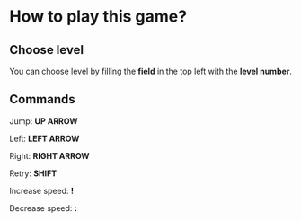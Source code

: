 How to play this game?
====

Choose level
----
You can choose level by filling the **field** in the top left with the **level number**.

Commands
----
Jump: **UP ARROW**

Left: **LEFT ARROW**

Right: **RIGHT ARROW**

Retry: **SHIFT**

Increase speed: **!**

Decrease speed: **:**
